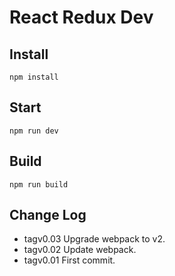 # React Redux Dev

## Install  
`npm install`


## Start  
`npm run dev`


## Build  
`npm run build`


## Change Log  
* tagv0.03    Upgrade webpack to v2.
* tagv0.02    Update webpack.
* tagv0.01    First commit.

